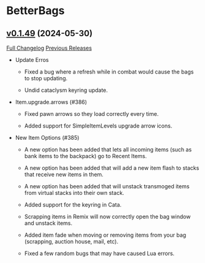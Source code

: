 # BetterBags

## [v0.1.49](https://github.com/Cidan/BetterBags/tree/v0.1.49) (2024-05-30)
[Full Changelog](https://github.com/Cidan/BetterBags/compare/v0.1.48...v0.1.49) [Previous Releases](https://github.com/Cidan/BetterBags/releases)

- Update Erros  
    * Fixed a bug where a refresh while in combat would cause the bags to stop updating.  
    * Undid cataclysm keyring update.  
- Item.upgrade.arrows (#386)  
    * Fixed pawn arrows so they load correctly every time.  
    * Added support for SimpleItemLevels upgrade arrow icons.  
- New Item Options (#385)  
    * A new option has been added that lets all incoming items (such as bank items to the backpack) go to Recent Items.  
    * A new option has been added that will add a new item flash to stacks that receive new items in them.  
    * A new option has been added that will unstack transmoged items from virtual stacks into their own stack.  
    * Added support for the keyring in Cata.  
    * Scrapping items in Remix will now correctly open the bag window and unstack items.  
    * Added item fade when moving or removing items from your bag (scrapping, auction house, mail, etc).  
    * Fixed a few random bugs that may have caused Lua errors.  